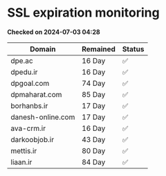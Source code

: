 # SSL expiration monitoring

**Checked on 2024-07-03 04:28**

| Domain | Remained | Status       |
|--------|----------|--------------|
| dpe.ac     | 16 Day   | ✅ |
| dpedu.ir     | 16 Day   | ✅ |
| dpgoal.com     | 74 Day   | ✅ |
| dpmaharat.com     | 85 Day   | ✅ |
| borhanbs.ir     | 17 Day   | ✅ |
| danesh-online.com     | 17 Day   | ✅ |
| ava-crm.ir     | 16 Day   | ✅ |
| darkoobjob.ir     | 43 Day   | ✅ |
| mettis.ir     | 80 Day   | ✅ |
| liaan.ir     | 84 Day   | ✅ |
